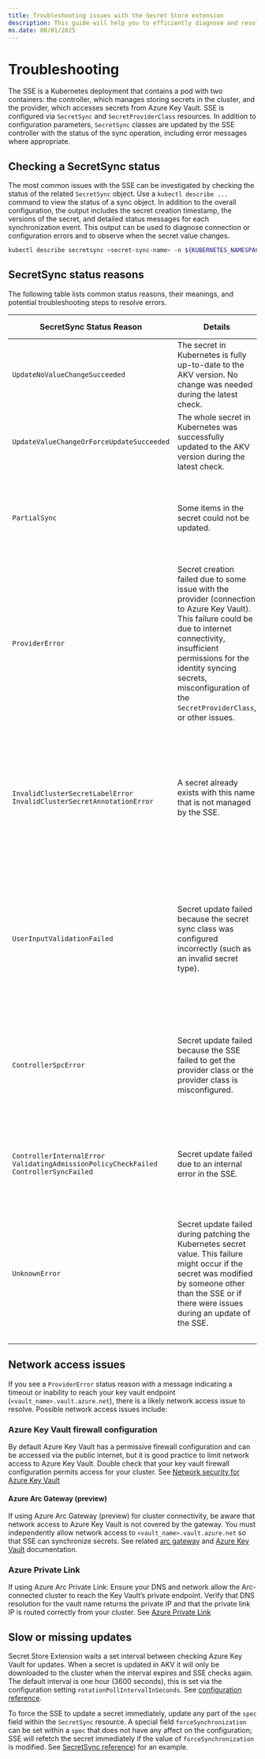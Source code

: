 ```yaml
---
title: Troubleshooting issues with the Secret Store extension
description: This guide will help you to efficiently diagnose and resolve issues with the Azure Key Vault Secret Store extension.
ms.date: 08/01/2025
---
```


# Troubleshooting
The SSE is a Kubernetes deployment that contains a pod with two containers: the controller, which manages storing secrets in the cluster, and the provider, which accesses secrets from Azure Key Vault. SSE is configured via `SecretSync` and `SecretProviderClass` resources. In addition to configuration parameters, `SecretSync` classes are updated by the SSE controller with the status of the sync operation, including error messages where appropriate.

## Checking a SecretSync status

The most common issues with the SSE can be investigated by checking the status of the related `SecretSync` object. Use a `kubectl describe ...` command to view the status of a sync object. In addition to the overall configuration, the output includes the secret creation timestamp, the versions of the secret, and detailed status messages for each synchronization event. This output can be used to diagnose connection or configuration errors and to observe when the secret value changes.

```bash
kubectl describe secretsync <secret-sync-name> -n ${KUBERNETES_NAMESPACE}
```

## SecretSync status reasons

The following table lists common status reasons, their meanings, and potential troubleshooting steps to resolve errors.

| SecretSync Status Reason     | Details      | Steps to fix/investigate further    |
|------------|--------------|-------------------------------------|
| `UpdateNoValueChangeSucceeded` | The secret in Kubernetes is fully up-to-date to the AKV version. No change was needed during the latest check. | n/a |
| `UpdateValueChangeOrForceUpdateSucceeded` | The whole secret in Kubernetes was successfully updated to the AKV version during the latest check. | n/a |
| `PartialSync` | Some items in the secret could not be updated. | Investigate further by looking at the `status.conditions.message` field of the `SecretSync` object. This field will contain a stringified json summary of the success or failure for each item in the secret. |
| `ProviderError` | Secret creation failed due to some issue with the provider (connection to Azure Key Vault). This failure could be due to internet connectivity, insufficient permissions for the identity syncing secrets, misconfiguration of the `SecretProviderClass`, or other issues. | Investigate first as with `PartialSync`, next look at the logs of the provider using the following commands: <br>```kubectl get pods -n azure-secret-store``` <br>```kubectl logs <secret-sync-controller-pod-name> -n azure-secret-store --container='provider-azure-installer'``` |
| `InvalidClusterSecretLabelError`<br>`InvalidClusterSecretAnnotationError` | A secret already exists with this name that is not managed by the SSE. | Remove the secret to allow the SSE to recreate the secret: ```kubectl delete secret <secret-name>``` <br>To force the SSE to recreate the secret faster than the configured rotation poll interval, delete the `SecretSync` object (```kubectl delete secretsync <secret-name>```) and reapply the secret sync class (```kubectl apply -f <path_to_secret_sync>```). |
| `UserInputValidationFailed` | Secret update failed because the secret sync class was configured incorrectly (such as an invalid secret type). | Review the secret sync class definition and correct any errors. Then, delete the `SecretSync` object (```kubectl delete secretsync <secret-name>```), delete the secret sync class (```kubectl delete -f <path_to_secret_sync>```), and reapply the secret sync class (```kubectl apply -f <path_to_secret_sync>```). |
| `ControllerSpcError` | Secret update failed because the SSE failed to get the provider class or the provider class is misconfigured. | Review the provider class and correct any errors. Then, delete the `SecretSync` object (```kubectl delete secretsync <secret-name>```), delete the provider class (```kubectl delete -f <path_to_provider>```), and reapply the provider class (```kubectl apply -f <path_to_provider>```). |
| `ControllerInternalError`<br>`ValidatingAdmissionPolicyCheckFailed`<br>`ControllerSyncFailed`  | Secret update failed due to an internal error in the SSE. | Check the SSE logs or the events for more information: <br>```kubectl get pods -n azure-secret-store``` <br>```kubectl logs <secret-sync-controller-pod-name> -n azure-secret-store --container='manager'``` |
| `UnknownError`| Secret update failed during patching the Kubernetes secret value. This failure might occur if the secret was modified by someone other than the SSE or if there were issues during an update of the SSE. | Try deleting the secret and `SecretSync` object, then let the SSE recreate the secret by reapplying the `SecretSync` object: <br>```kubectl delete secret <secret-name>``` <br>```kubectl delete secretsync <secret-name>```  <br>```kubectl apply -f <path_to_secret_sync>```<br>If this does not help, follow the steps to inspect the logs as with a  `ControllerInternalError`. |

## Network access issues

If you see a ```ProviderError``` status reason with a message indicating a timeout or inability to reach your key vault endpoint (```<vault_name>.vault.azure.net```), there is a likely network access issue to resolve. Possible network access issues include:

### Azure Key Vault firewall configuration
By default Azure Key Vault has a permissive firewall configuration and can be accessed via the public internet, but it is good practice to limit network access to Azure Key Vault. Double check that your key vault firewall configuration permits access for your cluster. See [Network security for Azure Key Vault](/azure/key-vault/general/network-security)

#### Azure Arc Gateway (preview)
If using Azure Arc Gateway (preview) for cluster connectivity, be aware that network access to Azure Key Vault is not covered by the gateway. You must independently allow network access to ```<vault_name>.vault.azure.net``` so that SSE can synchronize secrets. See related [arc gateway](/azure/azure-arc/kubernetes/arc-gateway-simplify-networking) and [Azure Key Vault](/azure/key-vault/general/access-behind-firewall) documentation.

### Azure Private Link
If using Azure Arc Private Link: Ensure your DNS and network allow the Arc-connected cluster to reach the Key Vault’s private endpoint. Verify that DNS resolution for the vault name returns the private IP and that the private link IP is routed correctly from your cluster. See [Azure Private Link](/azure/key-vault/general/private-link-diagnostics)

## Slow or missing updates

Secret Store Extension waits a set interval between checking Azure Key Vault for updates. When a secret is updated in AKV it will only be downloaded to the cluster when the interval expires and SSE checks again. The default interval is one hour (3600 seconds), this is set via the configuration setting `rotationPollIntervalInSeconds`. See [configuration reference](secret-store-extension-reference.md#arc-extension-configuration-parameters).

To force the SSE to update a secret immediately, update any part of the `spec` field within the `SecretSync` resource. A special field `forceSynchronization` can be set within a `spec` that does not have any affect on the configuration; SSE will refetch the secret immediately if the value of `forceSynchronization` is modified. See [SecretSync reference](secret-store-extension-reference.md#secretsync-resources)) for an example.

